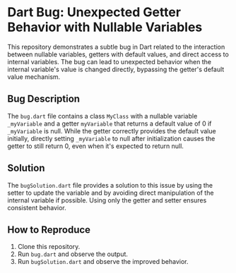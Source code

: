 # Dart Bug: Unexpected Getter Behavior with Nullable Variables

This repository demonstrates a subtle bug in Dart related to the interaction between nullable variables, getters with default values, and direct access to internal variables.  The bug can lead to unexpected behavior when the internal variable's value is changed directly, bypassing the getter's default value mechanism.

## Bug Description

The `bug.dart` file contains a class `MyClass` with a nullable variable `_myVariable` and a getter `myVariable` that returns a default value of 0 if `_myVariable` is null. While the getter correctly provides the default value initially, directly setting `_myVariable` to null after initialization causes the getter to still return 0, even when it's expected to return null.

## Solution

The `bugSolution.dart` file provides a solution to this issue by using the setter to update the variable and by avoiding direct manipulation of the internal variable if possible.  Using only the getter and setter ensures consistent behavior.

## How to Reproduce

1. Clone this repository.
2. Run `bug.dart` and observe the output.
3. Run `bugSolution.dart` and observe the improved behavior.